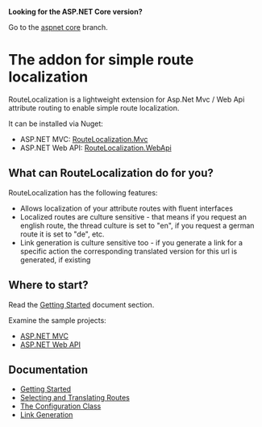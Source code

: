 **Looking for the ASP.NET Core version?**

Go to the [aspnet core](https://github.com/Dresel/RouteLocalization/tree/aspnet-core/dev) branch.

# The addon for simple route localization

RouteLocalization is a lightweight extension for Asp.Net Mvc / Web Api attribute routing to enable simple route localization.

It can be installed via Nuget:

  * ASP.NET MVC: [RouteLocalization.Mvc](http://nuget.org/packages/RouteLocalization.Mvc)
  * ASP.NET Web API: [RouteLocalization.WebApi](http://nuget.org/packages/RouteLocalization.WebApi)

## What can RouteLocalization do for you?

RouteLocalization has the following features:

* Allows localization of your attribute routes with fluent interfaces
* Localized routes are culture sensitive - that means if you request an english route, the thread culture is set to "en", if you request a german route it is set to "de", etc.
* Link generation is culture sensitive too - if you generate a link for a specific action the corresponding translated version for this url is generated, if existing

## Where to start?

Read the [Getting Started](Documentation/GettingStarted.md) document section.

Examine the sample projects:

* [ASP.NET MVC](Source/RouteLocalization.Mvc.Sample/App_Start/RouteConfig.cs)
* [ASP.NET Web API](Source/RouteLocalization.Http.Sample/App_Start/WebApiConfig.cs)

## Documentation

* [Getting Started](Documentation/GettingStarted.md)
* [Selecting and Translating Routes](Documentation/SelectingAndTranslatingRoutes.md)
* [The Configuration Class](Documentation/TheConfigurationClass.md)
* [Link Generation](Documentation/LinkGeneration.md)
